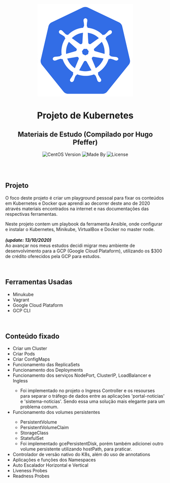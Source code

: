 <p align="center">
    <img alt="Logo Codenation" src="logo.png">
</p>

<h1 align="center">
    Projeto de Kubernetes
</h1>

<h2 align="center">
    Materiais de Estudo (Compilado por Hugo Pfeffer)
</h2>

<p align="center">
    <img alt="CentOS Version" src="https://img.shields.io/badge/Linux-CentOS8-green">
    <img alt="Made By" src="https://img.shields.io/badge/Made%20By-Hugo%20Pfeffer-red">
    <img alt="License" src="https://img.shields.io/github/license/HugoPfeffer/vagrant-ansible">
</p>

</br>
</br>
<h2> Projeto </h2>

O foco deste projeto é criar um playground pessoal para fixar os conteúdos em Kubernetes e Docker que aprendi ao decorrer deste ano de 2020 através materiais encontrados na internet e nas documentações das respectivas ferramentas.

Neste projeto contem um playbook da ferramenta Ansible, onde configurar e instalar o Kubernetes, Minikube, VirtualBox e Docker no master node. 
</br></br>
<b><i>(update: 13/10/2020)</b></i></br>
Ao avançar nos meus estudos decidi migrar meu ambiente de desenvolvimento para a GCP (Google Cloud Plataform), utilizando os $300 de crédito oferecidos pela GCP para estudos. 

</br>

<h2>Ferramentas Usadas</h2>
<ul>
    <li>Minukube</li>
    <li>Vagrant</li>
    <li>Google Cloud Plataform</li>
    <li>GCP CLI</li>
</ul>
</br>


<h2>Conteúdo fixado</h2>
<ul>
    <li>Criar um Cluster</li>
    <li>Criar Pods</li>
    <li>Criar ConfigMaps</li>
    <li>Funcionamento das ReplicaSets</li>
    <li>Funcionamento dos Deployments</li>
    <li>Funcionamento dos serviços NodePort, ClusterIP, LoadBalancer e Ingless</li>
        <ul>
            <li>Foi implementado no projeto o Ingress Controller e os resourses para separar o tráfego de dados entre as aplicações 'portal-noticias' e 'sistema-noticias'. Sendo essa uma solução mais elegante para um problema comum.</li>
        </ul>
    <li>Funcionamento dos volumes persistentes</li>
        <ul>
            <li>PersistentVolume</li>
            <li>PersistentVolumeClaim</li>
            <li>StorageClass</li>
            <li>StatefulSet</li>
            <li>Foi implementado gcePersistentDisk, porém também adicionei outro volume persistente utilizando hostPath, para praticar.</li>
        </ul>
    <li>Controlador de versão nativo do K8s, além do uso de annotations</li>
    <li>Aplicações e funções dos Namespaces</li>
    <li>Auto Escalador Horizontal e Vertical</li>
    <li>Liveness Probes</li>
    <li>Readness Probes</li>
    <!-- <li></li> -->
</ul>
</br>



<!-- <h1></h1>
<h2>Planos futuros</h2> -->








